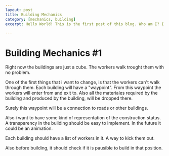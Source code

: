 ```yaml
---
layout: post
title: Building Mechanics
category: [mechanics, building]
excerpt: Hello World! This is the first post of this blog. Who am I? I'm a developer from Argentina, trying to get started into game developing. What is Simple Town? Simple town is meant to be a simple game to help me try and see what i can achieve with Unity.

---
```


# Building Mechanics #1

Right now the buildings are just a cube. The workers walk trought them with no problem.

One of the first things that i want to change, is that the workers can't walk through them.
Each building will have a "waypoint". From this waypoint the workers will enter from and exit to. Also all the materiales required by the building and produced by the building, will be dropped there.

Surely this waypoint will be a connection to roads or other buildings.

Also i want to have some kind of representation of the construction status. A transparency in the building should be easy to implement. In the future it could be an animation.

Each building should have a list of workers in it. A way to kick them out.

Also before building, it should check if it is pausible to build in that position.
